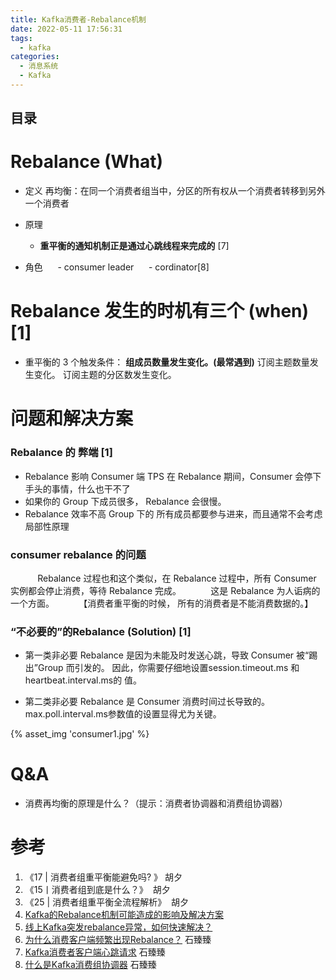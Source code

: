 ```yaml
---
title: Kafka消费者-Rebalance机制 
date: 2022-05-11 17:56:31
tags:
  - kafka  
categories:
  - 消息系统
  - Kafka   
---
```


<p></p>
<!-- more -->

## 目录
<!-- toc -->

# Rebalance (What)
+ 定义 
再均衡：在同一个消费者组当中，分区的所有权从一个消费者转移到另外一个消费者

+ 原理
  + **重平衡的通知机制正是通过心跳线程来完成的** [7]

+ 角色
     - consumer leader
     - cordinator[8]

# Rebalance 发生的时机有三个 (when) [1]
+ 重平衡的 3 个触发条件：
**组成员数量发生变化。(最常遇到)**
订阅主题数量发生变化。
订阅主题的分区数发生变化。

# 问题和解决方案
###  Rebalance 的 弊端 [1]

+ Rebalance 影响 Consumer 端 TPS
  在 Rebalance 期间，Consumer 会停下手头的事情，什么也干不了
+ 如果你的 Group 下成员很多， Rebalance 会很慢。
+ Rebalance 效率不高
  Group 下的 所有成员都要参与进来，而且通常不会考虑局部性原理


### consumer rebalance 的问题
           Rebalance 过程也和这个类似，在 Rebalance 过程中，所有 Consumer 实例都会停止消费，等待 Rebalance 完成。
           这是 Rebalance 为人诟病的一个方面。
         【消费者重平衡的时候， 所有的消费者是不能消费数据的。】

###  “不必要的”的Rebalance (Solution) [1]
+ 第一类非必要 Rebalance 是因为未能及时发送心跳，导致 Consumer 被“踢出”Group 而引发的。
因此，你需要仔细地设置session.timeout.ms 和 heartbeat.interval.ms的 值。

+ 第二类非必要 Rebalance 是 Consumer 消费时间过长导致的。
  max.poll.interval.ms参数值的设置显得尤为关键。



{% asset_img  'consumer1.jpg' %}


# Q&A
+ 消费再均衡的原理是什么？（提示：消费者协调器和消费组协调器）

# 参考
1. 《17 | 消费者组重平衡能避免吗? 》  胡夕
2. 《15丨消费者组到底是什么？》  胡夕
3. 《25 | 消费者组重平衡全流程解析》  胡夕
4. [Kafka的Rebalance机制可能造成的影响及解决方案](https://blog.csdn.net/lzxlfly/article/details/106246879)
5. [线上Kafka突发rebalance异常，如何快速解决？](https://www.cnblogs.com/chanshuyi/p/kafka_rebalance_quick_guide.html)
6. [为什么消费客户端频繁出现Rebalance？](https://help.aliyun.com/knowledge_detail/154454.html)  石臻臻
7. [Kafka消费者客户端心跳请求](https://mp.weixin.qq.com/s?__biz=Mzg4ODY1NTcxNg==&mid=2247494990&idx=1&sn=54f626f66b8d0c1330a586ca800b1609)  石臻臻
8. [什么是Kafka消费组协调器](https://mp.weixin.qq.com/s?__biz=Mzg4ODY1NTcxNg==&mid=2247494917&idx=1&sn=e1b18b70b58a3e9797a0110972a9d43e)  石臻臻

